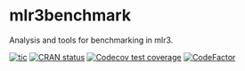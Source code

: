 # mlr3benchmark

Analysis and tools for benchmarking in mlr3.

<!-- badges: start -->
[![tic](https://github.com/mlr-org/mlr3benchmark/workflows/tic/badge.svg?branch=master)](https://github.com/mlr-org/mlr3benchmark/actions)
[![CRAN status](https://www.r-pkg.org/badges/version/mlr3benchmark)](https://CRAN.R-project.org/package=mlr3benchmark)
[![Codecov test coverage](https://codecov.io/gh/mlr-org/mlr3benchmark/branch/master/graph/badge.svg)](https://codecov.io/gh/mlr-org/mlr3benchmark?branch=master)
[![CodeFactor](https://www.codefactor.io/repository/github/mlr-org/mlr3benchmark/badge)](https://www.codefactor.io/repository/github/mlr-org/mlr3benchmark)
<!-- badges: end -->
